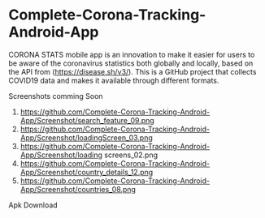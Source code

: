 # Complete-Corona-Tracking-Android-App
CORONA STATS mobile app is an innovation to make it easier for users to be aware of the coronavirus statistics both globally and locally, based on the API from (https://disease.sh/v3/). This is a GitHub project that collects COVID19 data and makes it available through different formats.




Screenshots comming Soon 

1. https://github.com/Complete-Corona-Tracking-Android-App/Screenshot/search_feature_09.png
2. https://github.com/Complete-Corona-Tracking-Android-App/Screenshot/loadingScreen_03.png
3. https://github.com/Complete-Corona-Tracking-Android-App/Screenshot/loading screens_02.png
4. https://github.com/Complete-Corona-Tracking-Android-App/Screenshot/country_details_12.png
5. https://github.com/Complete-Corona-Tracking-Android-App/Screenshot/countries_08.png




Apk Download




